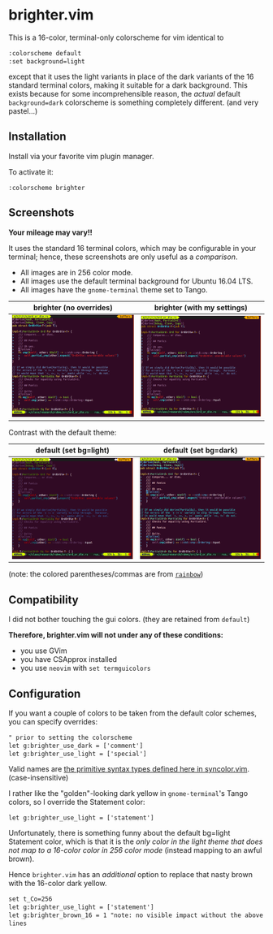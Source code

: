 # brighter.vim

This is a 16-color, terminal-only colorscheme for vim identical to

    :colorscheme default
    :set background=light

except that it uses the light variants
in place of the dark variants
of the 16 standard terminal colors,
making it suitable for a dark background.
This exists because for some incomprehensible reason,
the *actual* default `background=dark` colorscheme
is something completely different.
(and very pastel...)

## Installation

Install via your favorite vim plugin manager.

To activate it:

    :colorscheme brighter

## Screenshots

**Your mileage may vary!!**

It uses the standard 16 terminal colors,
which may be configurable in your terminal;
hence, these screenshots are only useful as a *comparison*.

* All images are in 256 color mode.
* All images use the default terminal background for Ubuntu 16.04 LTS.
* All images have the `gnome-terminal` theme set to Tango.


| brighter (no overrides) | brighter (with my settings) |
| --- | --- |
| <a href="/doc/img/brighter-yellow.png?raw=true"><img src="/doc/img/brighter-yellow.png?raw=true" width="350" /></a> | <a href="/doc/img/brighter-gold.png?raw=true"><img src="/doc/img/brighter-gold.png?raw=true" width="350" /></a> |

Contrast with the default theme:

| default (set bg=light) | default (set bg=dark) |
| --- | --- |
| <a href="/doc/img/default-bglite.png?raw=true"><img src="/doc/img/default-bglite.png?raw=true" width="350" /></a> | <a href="/doc/img/default-bgdark.png?raw=true"><img src="/doc/img/default-bgdark.png?raw=true" width="350" /></a> |

(note: the colored parentheses/commas are from [`rainbow`](https://github.com/luochen1990/rainbow))

## Compatibility

I did not bother touching the gui colors. (they are retained from `default`)

**Therefore, brighter.vim will not under any of these conditions:**
* you use GVim
* you have CSApprox installed
* you use `neovim` with `set termguicolors`

## Configuration

If you want a couple of colors to be taken from the default color schemes,
you can specify overrides:

```vim
" prior to setting the colorscheme
let g:brighter_use_dark = ['comment']
let g:brighter_use_light = ['special']
```

Valid names are [the primitive syntax types defined here in syncolor.vim](https://github.com/vim/vim/blob/071d427/runtime/syntax/syncolor.vim#L44-L52). (case-insensitive)

I rather like the "golden"-looking dark yellow in
`gnome-terminal`'s Tango colors, so I override the Statement color:

```vim
let g:brighter_use_light = ['statement']
```

Unfortunately, there is something funny about the
default bg=light Statement color,
which is that it is the *only color in the light theme
that does not map to a 16-color color in 256 color mode*
(instead mapping to an awful brown).

Hence `brighter.vim` has an *additional* option to replace that nasty brown
with the 16-color dark yellow.

```vim
set t_Co=256
let g:brighter_use_light = ['statement']
let g:brighter_brown_16 = 1 "note: no visible impact without the above lines
```
